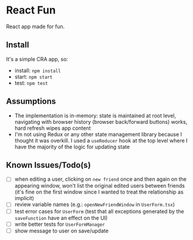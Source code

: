 # React Fun

React app made for fun.

## Install

It's a simple CRA app, so:

- install: `npm install`
- start: `npm start`
- test: `npm test`

## Assumptions

- The implementation is in-memory: state is maintained at root level, navigating with browser history (browser back/forward buttons) works, hard refresh wipes app content
- I'm not using Redux or any other state management library because I thought it was overkill. I used a `useReducer` hook at the top level where I have the majority of the logic for updating state

## Known Issues/Todo(s)

- [ ] when editing a user, clicking on `new friend` once and then again on the appearing window, won't list the original edited users between friends (it's fine on the first window since I wanted to treat the relationship as implicit)
- [ ] review variable names (e.g.: `openNewFriendWindow` in `UserForm.tsx`)
- [ ] test error cases for `UserForm` (test that all exceptions generated by the `saveFunction` have an effect on the UI)
- [ ] write better tests for `UserFormManager`
- [ ] show message to user on save/update
